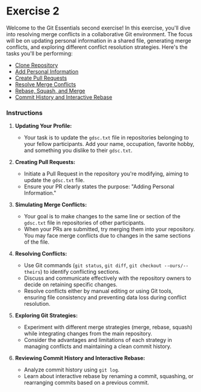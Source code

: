 # Exercise 2

Welcome to the Git Essentials second exercise! In this exercise, you'll dive into resolving merge conflicts in a collaborative Git environment. The focus will be on updating personal information in a shared file, generating merge conflicts, and exploring different conflict resolution strategies. Here's the tasks you'll be performing:

- [Clone Repository](./clone-repo.md)
- [Add Personal Information](./add-personal-info.md)
- [Create Pull Requests](./create-pull-requests.md)
- [Resolve Merge Conflicts](./resolve-merge-conflicts.md)
- [Rebase, Squash, and Merge](./rebase-squash-merge.md)
- [Commit History and Interactive Rebase](./interactive-rebase.md)

### Instructions

1. **Updating Your Profile:**
   - Your task is to update the `gdsc.txt` file in repositories belonging to your fellow participants. Add your name, occupation, favorite hobby, and something you dislike to their `gdsc.txt`.

2. **Creating Pull Requests:**
   - Initiate a Pull Request in the repository you're modifying, aiming to update the `gdsc.txt` file.
   - Ensure your PR clearly states the purpose: "Adding Personal Information."

3. **Simulating Merge Conflicts:**
   - Your goal is to make changes to the same line or section of the `gdsc.txt` file in repositories of other participants.
   - When your PRs are submitted, try merging them into your repository. You may face merge conflicts due to changes in the same sections of the file.

4. **Resolving Conflicts:**
   - Use Git commands (`git status`, `git diff`, `git checkout --ours/--theirs`) to identify conflicting sections.
   - Discuss and communicate effectively with the repository owners to decide on retaining specific changes.
   - Resolve conflicts either by manual editing or using Git tools, ensuring file consistency and preventing data loss during conflict resolution.

5. **Exploring Git Strategies:**
   - Experiment with different merge strategies (merge, rebase, squash) while integrating changes from the main repository.
   - Consider the advantages and limitations of each strategy in managing conflicts and maintaining a clean commit history.

6. **Reviewing Commit History and Interactive Rebase:**
   - Analyze commit history using `git log`.
   - Learn about interactive rebase by renaming a commit, squashing, or rearranging commits based on a previous commit.
